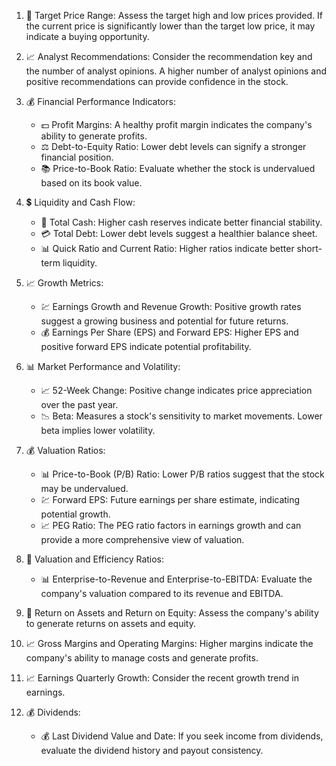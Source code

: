 1. 🎯 Target Price Range: Assess the target high and low prices provided. If the current price is significantly lower than the target low price, it may indicate a buying opportunity.
    
2. 📈 Analyst Recommendations: Consider the recommendation key and the number of analyst opinions. A higher number of analyst opinions and positive recommendations can provide confidence in the stock.
    
3. 💰 Financial Performance Indicators:
    - 💵 Profit Margins: A healthy profit margin indicates the company's ability to generate profits.
    - ⚖️ Debt-to-Equity Ratio: Lower debt levels can signify a stronger financial position.
    - 📚 Price-to-Book Ratio: Evaluate whether the stock is undervalued based on its book value.
      
4. 💲 Liquidity and Cash Flow:
    - 💼 Total Cash: Higher cash reserves indicate better financial stability.
    - 💳 Total Debt: Lower debt levels suggest a healthier balance sheet.
    - 📊 Quick Ratio and Current Ratio: Higher ratios indicate better short-term liquidity.
      
5. 📈 Growth Metrics: 
    - 💹 Earnings Growth and Revenue Growth: Positive growth rates suggest a growing business and potential for future returns.
    - 💰 Earnings Per Share (EPS) and Forward EPS: Higher EPS and positive forward EPS indicate potential profitability.
      
6. 📊 Market Performance and Volatility:
    
    - 📈 52-Week Change: Positive change indicates price appreciation over the past year.
    - 📉 Beta: Measures a stock's sensitivity to market movements. Lower beta implies lower volatility.
      
7. 💰 Valuation Ratios:
    - 📊 Price-to-Book (P/B) Ratio: Lower P/B ratios suggest that the stock may be undervalued.
    - 💹 Forward EPS: Future earnings per share estimate, indicating potential growth.
    - 📈 PEG Ratio: The PEG ratio factors in earnings growth and can provide a more comprehensive view of valuation.
      
8. 💼 Valuation and Efficiency Ratios:
    - 📊 Enterprise-to-Revenue and Enterprise-to-EBITDA: Evaluate the company's valuation compared to its revenue and EBITDA.
      
9. 💼 Return on Assets and Return on Equity: Assess the company's ability to generate returns on assets and equity.
    
10. 📈 Gross Margins and Operating Margins: Higher margins indicate the company's ability to manage costs and generate profits.
    
11. 📈 Earnings Quarterly Growth: Consider the recent growth trend in earnings.
    
12. 💰 Dividends:
    - 💰 Last Dividend Value and Date: If you seek income from dividends, evaluate the dividend history and payout consistency.